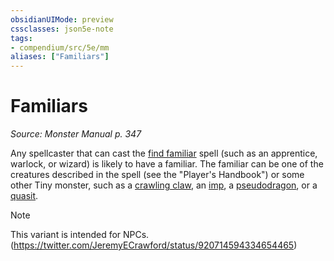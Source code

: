 ```yaml
---
obsidianUIMode: preview
cssclasses: json5e-note
tags:
- compendium/src/5e/mm
aliases: ["Familiars"]
---
```

# Familiars
*Source: Monster Manual p. 347* 

Any spellcaster that can cast the [find familiar](/3-Mechanics/CLI/spells/find-familiar.md) spell (such as an apprentice, warlock, or wizard) is likely to have a familiar. The familiar can be one of the creatures described in the spell (see the "Player's Handbook") or some other Tiny monster, such as a [crawling claw](/3-Mechanics/CLI/bestiary/undead/crawling-claw.md), an [imp](/3-Mechanics/CLI/bestiary/fiend/imp.md), a [pseudodragon](/3-Mechanics/CLI/bestiary/dragon/pseudodragon.md), or a [quasit](/3-Mechanics/CLI/bestiary/fiend/quasit.md).

> [!note]
> This variant is intended for NPCs. (https://twitter.com/JeremyECrawford/status/920714594334654465)